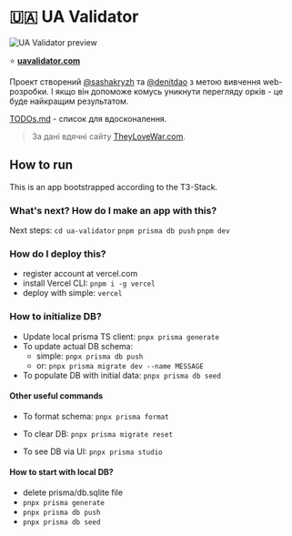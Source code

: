 # 🇺🇦 UA Validator

![UA Validator preview](resources/preview.jpg)

⭐️ **[uavalidator.com](https://uavalidator.com/)**

Проект створений [@sashakryzh](https://github.com/SashaKryzh) та [@denitdao](https://github.com/denitdao) з метою вивчення web-розробки. І якщо він допоможе комусь уникнути перегляду орків - це буде найкращим результатом.

[TODOs.md](TODOs.md) - список для вдосконалення.

> За дані вдячні сайту [TheyLoveWar.com](https://theylovewar.com/).

## How to run

This is an app bootstrapped according to the T3-Stack.

### What's next? How do I make an app with this?

Next steps:
`cd ua-validator`
`pnpm prisma db push`
`pnpm dev`

### How do I deploy this?

- register account at vercel.com
- install Vercel CLI: `pnpm i -g vercel`
- deploy with simple: `vercel`

### How to initialize DB?

- Update local prisma TS client: `pnpx prisma generate`
- To update actual DB schema:
  - simple: `pnpx prisma db push`
  - or: `pnpx prisma migrate dev --name MESSAGE`
- To populate DB with initial data: `pnpx prisma db seed`

#### Other useful commands

- To format schema: `pnpx prisma format`
- To clear DB: `pnpx prisma migrate reset`

- To see DB via UI: `pnpx prisma studio`

#### How to start with local DB?

- delete prisma/db.sqlite file
- `pnpx prisma generate`
- `pnpx prisma db push`
- `pnpx prisma db seed`
